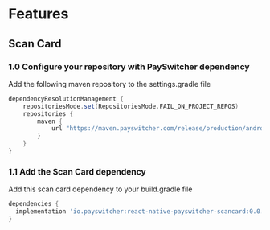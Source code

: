 # Features

## Scan Card

### 1.0 Configure your repository with PaySwitcher dependency

Add the following maven repository to the settings.gradle file

```gradle
dependencyResolutionManagement {
    repositoriesMode.set(RepositoriesMode.FAIL_ON_PROJECT_REPOS)
    repositories {
        maven {
            url "https://maven.payswitcher.com/release/production/android/maven/${version}"
        }
    }
}
```

### 1.1 Add the Scan Card dependency

Add this scan card dependency to your build.gradle file

```gradle
dependencies {
  implementation 'io.payswitcher:react-native-payswitcher-scancard:0.0.1'
}
```

